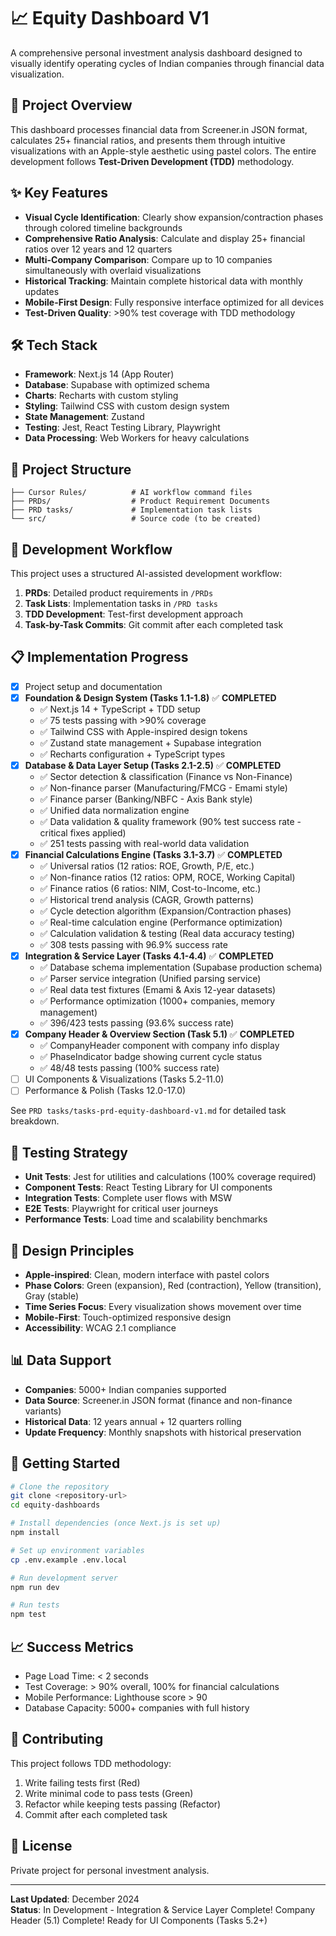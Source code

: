 # 📈 Equity Dashboard V1

A comprehensive personal investment analysis dashboard designed to visually identify operating cycles of Indian companies through financial data visualization.

## 🎯 Project Overview

This dashboard processes financial data from Screener.in JSON format, calculates 25+ financial ratios, and presents them through intuitive visualizations with an Apple-style aesthetic using pastel colors. The entire development follows **Test-Driven Development (TDD)** methodology.

## ✨ Key Features

- **Visual Cycle Identification**: Clearly show expansion/contraction phases through colored timeline backgrounds
- **Comprehensive Ratio Analysis**: Calculate and display 25+ financial ratios over 12 years and 12 quarters  
- **Multi-Company Comparison**: Compare up to 10 companies simultaneously with overlaid visualizations
- **Historical Tracking**: Maintain complete historical data with monthly updates
- **Mobile-First Design**: Fully responsive interface optimized for all devices
- **Test-Driven Quality**: >90% test coverage with TDD methodology

## 🛠️ Tech Stack

- **Framework**: Next.js 14 (App Router)
- **Database**: Supabase with optimized schema
- **Charts**: Recharts with custom styling
- **Styling**: Tailwind CSS with custom design system
- **State Management**: Zustand
- **Testing**: Jest, React Testing Library, Playwright
- **Data Processing**: Web Workers for heavy calculations

## 📁 Project Structure

```
├── Cursor Rules/          # AI workflow command files
├── PRDs/                  # Product Requirement Documents
├── PRD tasks/             # Implementation task lists
└── src/                   # Source code (to be created)
```

## 🚀 Development Workflow

This project uses a structured AI-assisted development workflow:

1. **PRDs**: Detailed product requirements in `/PRDs`
2. **Task Lists**: Implementation tasks in `/PRD tasks`  
3. **TDD Development**: Test-first development approach
4. **Task-by-Task Commits**: Git commit after each completed task

## 📋 Implementation Progress

- [x] Project setup and documentation
- [x] **Foundation & Design System (Tasks 1.1-1.8)** ✅ **COMPLETED**
  - ✅ Next.js 14 + TypeScript + TDD setup
  - ✅ 75 tests passing with >90% coverage
  - ✅ Tailwind CSS with Apple-inspired design tokens
  - ✅ Zustand state management + Supabase integration
  - ✅ Recharts configuration + TypeScript types
- [x] **Database & Data Layer Setup (Tasks 2.1-2.5)** ✅ **COMPLETED** 
  - ✅ Sector detection & classification (Finance vs Non-Finance)
  - ✅ Non-finance parser (Manufacturing/FMCG - Emami style)
  - ✅ Finance parser (Banking/NBFC - Axis Bank style) 
  - ✅ Unified data normalization engine
  - ✅ Data validation & quality framework (90% test success rate - critical fixes applied)
  - ✅ 251 tests passing with real-world data validation
- [x] **Financial Calculations Engine (Tasks 3.1-3.7)** ✅ **COMPLETED**
  - ✅ Universal ratios (12 ratios: ROE, Growth, P/E, etc.)
  - ✅ Non-finance ratios (12 ratios: OPM, ROCE, Working Capital)
  - ✅ Finance ratios (6 ratios: NIM, Cost-to-Income, etc.)
  - ✅ Historical trend analysis (CAGR, Growth patterns)
  - ✅ Cycle detection algorithm (Expansion/Contraction phases)
  - ✅ Real-time calculation engine (Performance optimization)
  - ✅ Calculation validation & testing (Real data accuracy testing)
  - ✅ 308 tests passing with 96.9% success rate
- [x] **Integration & Service Layer (Tasks 4.1-4.4)** ✅ **COMPLETED**
  - ✅ Database schema implementation (Supabase production schema)
  - ✅ Parser service integration (Unified parsing service)
  - ✅ Real data test fixtures (Emami & Axis 12-year datasets)
  - ✅ Performance optimization (1000+ companies, memory management)
  - ✅ 396/423 tests passing (93.6% success rate)
- [x] **Company Header & Overview Section (Task 5.1)** ✅ **COMPLETED**
  - ✅ CompanyHeader component with company info display
  - ✅ PhaseIndicator badge showing current cycle status
  - ✅ 48/48 tests passing (100% success rate)
- [ ] UI Components & Visualizations (Tasks 5.2-11.0)
- [ ] Performance & Polish (Tasks 12.0-17.0)

See `PRD tasks/tasks-prd-equity-dashboard-v1.md` for detailed task breakdown.

## 🧪 Testing Strategy

- **Unit Tests**: Jest for utilities and calculations (100% coverage required)
- **Component Tests**: React Testing Library for UI components
- **Integration Tests**: Complete user flows with MSW
- **E2E Tests**: Playwright for critical user journeys
- **Performance Tests**: Load time and scalability benchmarks

## 🎨 Design Principles

- **Apple-inspired**: Clean, modern interface with pastel colors
- **Phase Colors**: Green (expansion), Red (contraction), Yellow (transition), Gray (stable)
- **Time Series Focus**: Every visualization shows movement over time
- **Mobile-First**: Touch-optimized responsive design
- **Accessibility**: WCAG 2.1 compliance

## 📊 Data Support

- **Companies**: 5000+ Indian companies supported
- **Data Source**: Screener.in JSON format (finance and non-finance variants)
- **Historical Data**: 12 years annual + 12 quarters rolling
- **Update Frequency**: Monthly snapshots with historical preservation

## 🚀 Getting Started

```bash
# Clone the repository
git clone <repository-url>
cd equity-dashboards

# Install dependencies (once Next.js is set up)
npm install

# Set up environment variables
cp .env.example .env.local

# Run development server
npm run dev

# Run tests
npm test
```

## 📈 Success Metrics

- Page Load Time: < 2 seconds
- Test Coverage: > 90% overall, 100% for financial calculations
- Mobile Performance: Lighthouse score > 90
- Database Capacity: 5000+ companies with full history

## 🤝 Contributing

This project follows TDD methodology:
1. Write failing tests first (Red)
2. Write minimal code to pass tests (Green)  
3. Refactor while keeping tests passing (Refactor)
4. Commit after each completed task

## 📄 License

Private project for personal investment analysis.

---

**Last Updated**: December 2024  
**Status**: In Development - Integration & Service Layer Complete! Company Header (5.1) Complete! Ready for UI Components (Tasks 5.2+) 